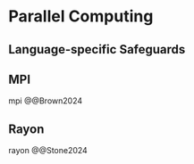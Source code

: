 # Parallel Computing

## Language-specific Safeguards

## MPI
mpi @@Brown2024

## Rayon
rayon @@Stone2024
